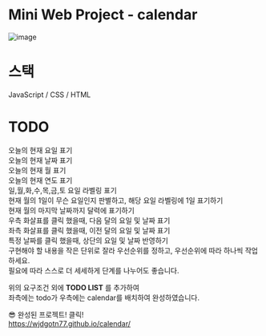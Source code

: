 # Mini Web Project - calendar
![image](https://user-images.githubusercontent.com/80671448/122545404-c24e0000-d068-11eb-92aa-6c8b4296b59c.png)

# 스택
JavaScript / CSS / HTML
</br>
# TODO
오늘의 현재 요일 표기 </br>
오늘의 현재 날짜 표기 </br>
오늘의 현재 월 표기 </br>
오늘의 현재 연도 표기 </br>
일,월,화,수,목,금,토 요일 라벨링 표기 </br>
현재 월의 1일이 무슨 요일인지 판별하고, 해당 요일 라벨링에 1일 표기하기 </br>
현재 월의 마지막 날짜까지 달력에 표기하기 </br>
우측 화살표를 클릭 했을때, 다음 달의 요일 및 날짜 표기 </br>
좌측 화살표를 클릭 했을때, 이전 달의 요일 및 날짜 표기 </br>
특정 날짜를 클릭 했을때, 상단의 요일 및 날짜 반영하기 </br>
구현해야 할 내용을 작은 단위로 잘라 우선순위를 정하고, 우선순위에 따라 하나씩 작업하세요.  </br>
필요에 따라 스스로 더 세세하게 단계를 나누어도 좋습니다. </br>

위의 요구조건 외에 **TODO LIST** 를 추가하여 </br>
좌측에는 todo가 우측에는 calendar를 배치하여 완성하였습니다. </br>

😎 완성된 프로젝트! 클릭!  </br>
https://wjdgotn77.github.io/calendar/
